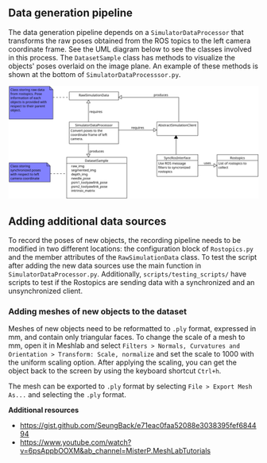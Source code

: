 
## Data generation pipeline

The data generation pipeline depends on a `SimulatorDataProcessor` that transforms the raw poses obtained from the ROS topics to the left camera coordinate frame. See the UML diagram below to see the classes involved in this process. The `DatasetSample` class has methods to visualize the objects' poses overlaid on the image plane. An example of these methods is shown at the bottom of `SimulatorDataProcesssor.py`.

<img src="./UML/data_generation.png" width="800">

## Adding additional data sources

To record the poses of new objects, the recording pipeline needs to be modified in two different locations: the configuration block of `Rostopics.py` and the member attributes of the `RawSimulationData` class. To test the script after adding the new data sources use the main function in `SimulatorDataProcessor.py`. Additionally, `scripts/testing_scripts/` have scripts to test if the Rostopics are sending data with a synchronized and an unsynchronized client. 

### Adding meshes of new objects to the dataset

Meshes of new objects need to be reformatted to `.ply` format, expressed in mm, and contain only triangular faces. To change the scale of a mesh to mm, open it in Meshlab and select `Filters > Normals, Curvatures and Orientation > Transform: Scale, normalize` and set the scale to 1000 with the uniform scaling option. After applying the scaling, you can get the object back to the screen by using the keyboard shortcut `Ctrl+h`. 

The mesh can be exported to `.ply` format by selecting `File > Export Mesh As...` and selecting the `.ply` format.

**Additional resources**
* https://gist.github.com/SeungBack/e71eac0faa52088e3038395fef684494 
* https://www.youtube.com/watch?v=6psAppbOOXM&ab_channel=MisterP.MeshLabTutorials
